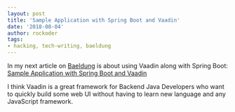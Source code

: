 ```yaml
---
layout: post
title: 'Sample Application with Spring Boot and Vaadin'
date: '2018-08-04'
author: rockoder
tags:
- hacking, tech-writing, baeldung
---
```


In my next article on [Baeldung](https://www.baeldung.com/) is about using Vaadin along with Spring Boot:  
[Sample Application with Spring Boot and Vaadin](https://www.baeldung.com/spring-boot-vaadin)

I think Vaadin is a great framework for Backend Java Developers who want to quickly build some web UI without having to learn new language and any JavaScript framework.
